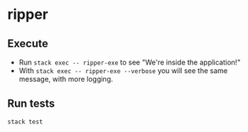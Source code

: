 # ripper

## Execute

* Run `stack exec -- ripper-exe` to see "We're inside the application!"
* With `stack exec -- ripper-exe --verbose` you will see the same message, with more logging.

## Run tests

`stack test`
